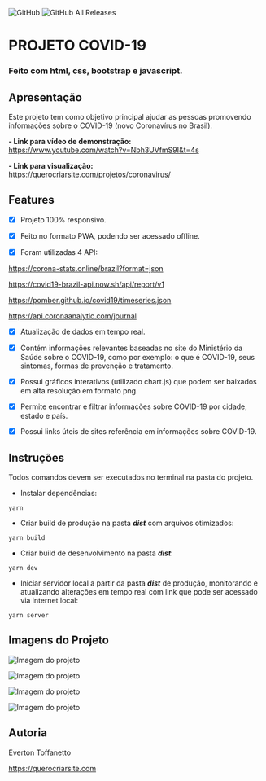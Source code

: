 ![GitHub](https://img.shields.io/github/license/querocriarsite/coronavirus?style=plastic) ![GitHub All Releases](https://img.shields.io/github/downloads/querocriarsite/coronavirus/total?style=plastic)

# PROJETO COVID-19

### Feito com html, css, bootstrap e javascript.

## Apresentação

Este projeto tem como objetivo principal ajudar as pessoas promovendo informações sobre o COVID-19 (novo Coronavírus no Brasil).

<b>- Link para vídeo de demonstração:</b> <br>
https://www.youtube.com/watch?v=Nbh3UVfmS9I&t=4s

<b>- Link para visualização:</b> <br>
https://querocriarsite.com/projetos/coronavirus/

## Features

- [x] Projeto 100% responsivo.

- [x] Feito no formato PWA, podendo ser acessado offline.

- [x] Foram utilizadas 4 API: <br>

https://corona-stats.online/brazil?format=json <br>

https://covid19-brazil-api.now.sh/api/report/v1 <br>

https://pomber.github.io/covid19/timeseries.json <br>

https://api.coronaanalytic.com/journal <br>

- [x] Atualização de dados em tempo real.

- [x] Contém informações relevantes baseadas no site do Ministério da Saúde sobre o COVID-19, como por exemplo: o que é COVID-19, seus sintomas, formas de prevenção e tratamento.

- [x] Possui gráficos interativos (utilizado chart.js) que podem ser baixados em alta resolução em formato png.

- [x] Permite encontrar e filtrar informações sobre COVID-19 por cidade, estado e país.

- [x] Possui links úteis de sites referência em informações sobre COVID-19.

## Instruções

Todos comandos devem ser executados no terminal na pasta do projeto.

- Instalar dependências:

```
yarn
```

- Criar build de produção na pasta <b>*dist*</b> com arquivos otimizados:

```
yarn build
```

- Criar build de desenvolvimento na pasta <b>*dist*</b>:

```
yarn dev
```

- Iniciar servidor local a partir da pasta <b>*dist*</b> de produção, monitorando e atualizando alterações em tempo real com link que pode ser acessado via internet local:

```
yarn server
```

## Imagens do Projeto

![Imagem do projeto](https://github.com/querocriarsite/coronavirus/blob/master/screenshot/Screenshot1.jpg)

![Imagem do projeto](https://github.com/querocriarsite/coronavirus/blob/master/screenshot/Screenshot2.jpg)

![Imagem do projeto](https://github.com/querocriarsite/coronavirus/blob/master/screenshot/Screenshot3.jpg)

![Imagem do projeto](https://github.com/querocriarsite/coronavirus/blob/master/screenshot/Screenshot4.jpg)

## Autoria

Éverton Toffanetto

https://querocriarsite.com
